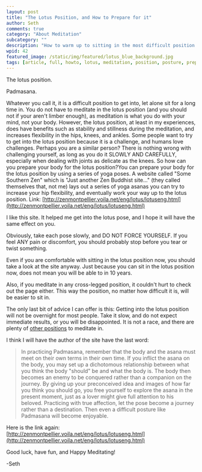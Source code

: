 ```yaml
---
layout: post
title: "The Lotus Position, and How to Prepare for it"
author: Seth
comments: true
category: "About Meditation"
subcategory: ""
description: "How to warm up to sitting in the most difficult position."
wpid: 42
featured_image: /static/img/featured/lotus_blue_background.jpg
tags: [article, full, howto, lotus, meditation, position, posture, prepare]
---
```


The lotus position.

Padmasana.

Whatever you call it, it is a difficult position to get into, let alone sit for a long time in. You do not have to meditate in the lotus position (and you should not if your aren't limber enough), as meditation is what you do with your mind, not your body. However, the lotus position, at least in my experiences, does have benefits such as stability and stillness during the meditation, and increases flexibility in the hips, knees, and ankles. Some people want to try to get into the lotus position because it is a challenge, and humans love challenges. Perhaps you are a similar person? There is nothing wrong with challenging yourself, as long as you do it SLOWLY AND CAREFULLY, especially when dealing with joints as delicate as the knees. So how can you prepare your body for the lotus position?You can prepare your body for the lotus position by using a series of yoga poses. A website called "Some Southern Zen" which is "Just another Zen Buddhist site..." (they called themselves that, not me) lays out a series of yoga asanas you can try to increase your hip flexibility, and eventually work your way up to the lotus position. Link: [http://zenmontpellier.voila.net/eng/lotus/lotuseng.html](http://zenmontpellier.voila.net/eng/lotus/lotuseng.html)

I like this site. It helped me get into the lotus pose, and I hope it will have the same effect on you.

Obviously, take each pose slowly, and DO NOT FORCE YOURSELF. If you feel ANY pain or discomfort, you should probably stop before you tear or twist something.

Even if you are comfortable with sitting in the lotus position now, you should take a look at the site anyway. Just because you can sit in the lotus position now, does not mean you will be able to in 10 years.

Also, if you meditate in any cross-legged position, it couldn't hurt to check out the page either. This way the position, no matter how difficult it is, will be easier to sit in.

The only last bit of advice I can offer is this: Getting into the lotus position will not be overnight for most people. Take it slow, and do not expect immediate results, or you will be disappointed. It is not a race, and there are plenty of [other positions](/posts/about-meditation/meditation-postures) to meditate in.

I think I will have the author of the site have the last word:

> In practicing Padmasana, remember that the body and the asana must meet on their own terms in their own time. If you inflict the asana on the body, you may set up a dichotomous relationship between what you think the body "should" be and what the body is. The body then becomes an enemy to be conquered rather than a companion on the journey. By giving up your preconceived idea and images of how far you think you should go, you free yourself to explore the asana in the present moment, just as a lover might give full attention to his beloved. Practicing with true affection, let the pose become a journey rather than a destination. Then even a difficult posture like Padmasana will become enjoyable.

Here is the link again: [http://zenmontpellier.voila.net/eng/lotus/lotuseng.html](http://zenmontpellier.voila.net/eng/lotus/lotuseng.html)

Good luck, have fun, and Happy Meditating!

-Seth
